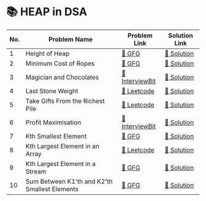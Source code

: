 # 📚 HEAP in DSA

| No. | Problem Name                                              | Problem Link                                                                                                                           | Solution Link     |
|-----|-----------------------------------------------------------|----------------------------------------------------------------------------------------------------------------------------------------|-------------------|
| 1   | Height of Heap                                            | [🔗 GFG](https://www.geeksforgeeks.org/problems/height-of-heap5025/1?page=1&difficulty%5B%5D=-1&category%5B%5D=Heap&sortBy=submissions) | [🔗 Solution](https://github.com/abhishek0112cs221008/Heap/blob/e20157b9da34e70cb76a2bf98b251acf4b497371/HeightOfHeap.java)   |
| 2   | Minimum Cost of Ropes                                     | [🔗 GFG](https://www.geeksforgeeks.org/problems/minimum-cost-of-ropes-1587115620/1?page=1&difficulty)                                  | [🔗 Solution](#)   |
| 3   | Magician and Chocolates                                   | [🔗 InterviewBit](https://www.interviewbit.com/problems/magician-and-chocolates/)                                                      | [🔗 Solution](#)   |
| 4   | Last Stone Weight                                         | [🔗 Leetcode](https://leetcode.com/problems/last-stone-weight/description/)                                                            | [🔗 Solution](#)   |
| 5   | Take Gifts From the Richest Pile                          | [🔗 Leetcode](https://leetcode.com/problems/take-gifts-from-the-richest-pile/description/)                                             | [🔗 Solution](#)   |
| 6   | Profit Maximisation                                       | [🔗 InterviewBit](https://www.interviewbit.com/problems/profit-maximisation/)                                                          | [🔗 Solution](#)   |
| 7   | Kth Smallest Element                                      | [🔗 GFG](https://www.geeksforgeeks.org/problems/kth-smallest-element5635/1?itm_source=geeksforgeeks&itm_medium=article&itm_campaign=bottom_sticky_on_article) | [🔗 Solution](#)   |
| 8   | Kth Largest Element in an Array                           | [🔗 Leetcode](https://leetcode.com/problems/kth-largest-element-in-an-array/description/)                                              | [🔗 Solution](#)   |
| 9   | Kth Largest Element in a Stream                           | [🔗 GFG](https://www.geeksforgeeks.org/problems/kth-largest-element-in-a-stream2220/1?page=1&difficulty%5B%5D=1&category%5B%5D=Heap&sortBy=submissions) | [🔗 Solution](#)   |
| 10  | Sum Between K1'th and K2'th Smallest Elements             | [🔗 GFG](https://www.geeksforgeeks.org/problems/sum-of-elements-between-k1th-and-k2th-smallest-elements3133/1?page=1&difficulty%5B%5D=0&category%5B%5D=Heap&sortBy=submissions) | [🔗 Solution](#)   |
